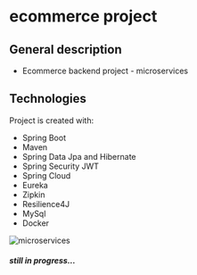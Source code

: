 # ecommerce project

## General description
* Ecommerce backend project - microservices
	
## Technologies
Project is created with:
* Spring Boot
* Maven
* Spring Data Jpa and Hibernate
* Spring Security JWT
* Spring Cloud
* Eureka
* Zipkin 
* Resilience4J
* MySql
* Docker

![microservices](https://user-images.githubusercontent.com/94760324/223735168-4e9459c7-2e6a-4d5f-8498-e35f7cb0e96c.png)

##### still in progress...
